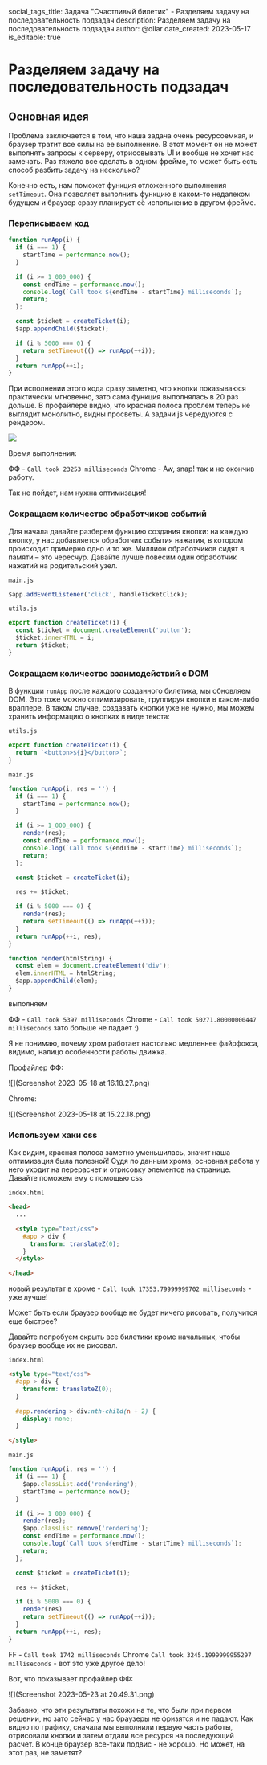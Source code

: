 social_tags_title: Задача "Счастливый билетик" - Разделяем задачу на последовательность подзадач
description: Разделяем задачу на последовательность подзадач
author: @ollar
date_created: 2023-05-17
is_editable: true

# Разделяем задачу на последовательность подзадач

## Основная идея

Проблема заключается в том, что наша задача очень ресурсоемкая, и браузер тратит все силы на ее выполнение. В этот момент он не может выполнять запросы к серверу, отрисовывать UI и вообще не хочет нас замечать. Раз тяжело все сделать в одном фрейме, то может быть есть способ разбить задачу на несколько? 

Конечно есть, нам поможет функция отложенного выполнения `setTimeout`. Она позволяет выполнить функцию в каком-то недалеком будущем и браузер сразу планирует её испольнение в другом фрейме.

### Переписываем код

``` js
function runApp(i) {
  if (i === 1) {
    startTime = performance.now();
  }

  if (i >= 1_000_000) {
    const endTime = performance.now();
    console.log(`Call took ${endTime - startTime} milliseconds`);
    return;
  };

  const $ticket = createTicket(i);
  $app.appendChild($ticket);

  if (i % 5000 === 0) {
    return setTimeout(() => runApp(++i));
  }
  return runApp(++i);
}
```

При исполнении этого кода сразу заметно, что кнопки показываюся практически мгновенно, зато сама функция выполнялась в 20 раз дольше.
В профайлере видно, что красная полоса проблем теперь не выглядит монолитно, видны просветы. А задачи js чередуются с рендером.

![](Screenshot2.png)

Время выполнения:

ФФ - `Call took 23253 milliseconds`
Chrome - Aw, snap! так и не окончив работу.

Так не пойдет, нам нужна оптимизация!

### Сокращаем количество обработчиков событий

Для начала давайте разберем функцию создания кнопки: на каждую кнопку, у нас добавляется обработчик события нажатия, в котором происходит примерно одно и то же. Миллион обработчиков сидят в памяти – это чересчур. Давайте лучше повесим один обработчик нажатий на родительский узел.

`main.js`

``` js
$app.addEventListener('click', handleTicketClick);
```

`utils.js`

``` js
export function createTicket(i) {
  const $ticket = document.createElement('button');
  $ticket.innerHTML = i;
  return $ticket;
}
```

### Сокращаем количество взаимодействий с DOM

В функции `runApp` после каждого созданного билетика, мы обновляем DOM. Это тоже можно оптимизировать, группируя кнопки в каком-либо враппере. В таком случае, создавать кнопки уже не нужно, мы можем хранить информацию о кнопках в виде текста:

`utils.js`

``` js
export function createTicket(i) {
  return `<button>${i}</button>`;
}

```

`main.js`

``` js
function runApp(i, res = '') {
  if (i === 1) {
    startTime = performance.now();
  }

  if (i >= 1_000_000) {
    render(res);
    const endTime = performance.now();
    console.log(`Call took ${endTime - startTime} milliseconds`);
    return;
  };

  const $ticket = createTicket(i);

  res += $ticket;

  if (i % 5000 === 0) {
    render(res);
    return setTimeout(() => runApp(++i));
  }
  return runApp(++i, res);
}

function render(htmlString) {
  const elem = document.createElement('div');
  elem.innerHTML = htmlString;
  $app.appendChild(elem);
}
```

выполняем

ФФ - `Call took 5397 milliseconds`
Chrome - `Call took 50271.80000000447 milliseconds` зато больше не падает :)

Я не понимаю, почему хром работает настолько медленнее файрфокса, видимо, налицо особенности работы движка.

Профайлер ФФ:

![](Screenshot 2023-05-18 at 16.18.27.png)

Chrome:

![](Screenshot 2023-05-18 at 15.22.18.png)

### Используем хаки css

Как видим, красная полоса заметно уменьшилась, значит наша оптимизация была полезной! Судя по данным хрома, основная работа у него уходит на перерасчет и отрисовку элементов на странице. Давайте поможем ему с помощью css

`index.html`

``` html
<head>
  ...

  <style type="text/css">
    #app > div {
      transform: translateZ(0);
    }
  </style>

</head>
```

новый результат в хроме - `Call took 17353.79999999702 milliseconds` - уже лучше!

Может быть если браузер вообще не будет ничего рисовать, получится еще быстрее?

Давайте попробуем скрыть все билетики кроме начальных, чтобы браузер вообще их не рисовал.

`index.html`

``` html
<style type="text/css">
  #app > div {
    transform: translateZ(0);
  }

  #app.rendering > div:nth-child(n + 2) {
    display: none;
  }

</style>
```

`main.js`

``` js
function runApp(i, res = '') {
  if (i === 1) {
    $app.classList.add('rendering');
    startTime = performance.now();
  }

  if (i >= 1_000_000) {
    render(res);
    $app.classList.remove('rendering');
    const endTime = performance.now();
    console.log(`Call took ${endTime - startTime} milliseconds`);
    return;
  };

  const $ticket = createTicket(i);

  res += $ticket;

  if (i % 5000 === 0) {
    render(res)
    return setTimeout(() => runApp(++i));
  }
  return runApp(++i, res);
}
```

FF - `Call took 1742 milliseconds`
Chrome `Call took 3245.1999999955297 milliseconds` - вот это уже другое дело!

Вот, что показывает профайлер ФФ:

![](Screenshot 2023-05-23 at 20.49.31.png)

Забавно, что эти результаты похожи на те, что были при первом решении, но зато сейчас у нас браузеры не фризятся и не падают. Как видно по графику, сначала мы выполнили первую часть работы, отрисовали кнопки и затем отдали все ресурся на последующий расчет. В конце браузер все-таки подвис - не хорошо. Но может, на этот раз, не заметят?
